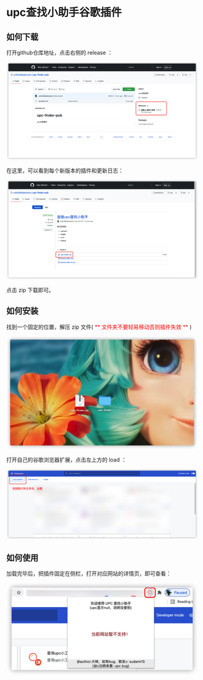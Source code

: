 # upc查找小助手谷歌插件

## 如何下载

打开github仓库地址，点击右侧的 release ：

![如何下载1](img/1release.png)

在这里，可以看到每个新版本的插件和更新日志：

![如何下载2](img/2release.png)

点击 zip 下载即可。

## 如何安装

找到一个固定的位置，解压 zip 文件(<font color=red> ** 文件夹不要轻易移动否则插件失效 ** </font>)

![如何安装1](img/3unpack.png)

打开自己的谷歌浏览器扩展，点击左上方的 load ：

![如何安装2](img/4load.png)


## 如何使用

加载完毕后，把插件固定在侧栏，打开对应网站的详情页，即可查看：

![如何安装](img/5sccuess.png)